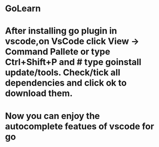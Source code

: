 # GoLearn
# After installing go plugin in vscode,on VsCode click View -> Command Pallete or type Ctrl+Shift+P and # type goinstall update/tools. Check/tick all dependencies and click ok to download them. 
# Now you can enjoy the autocomplete featues of vscode for go
